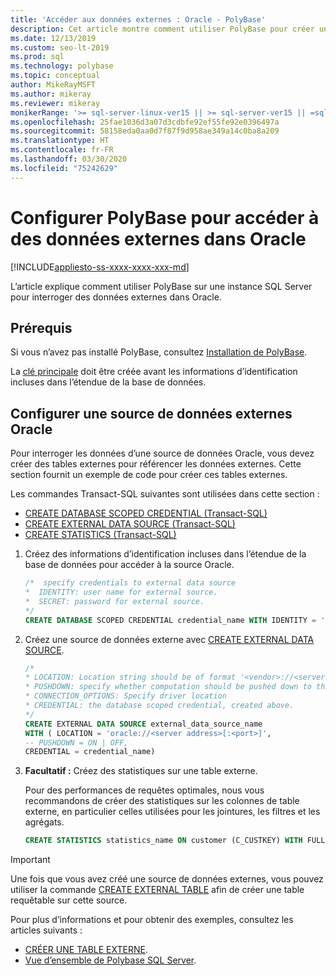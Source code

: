 ```yaml
---
title: 'Accéder aux données externes : Oracle - PolyBase'
description: Cet article montre comment utiliser PolyBase pour créer une source de données externes afin d’accéder aux données Oracle.
ms.date: 12/13/2019
ms.custom: seo-lt-2019
ms.prod: sql
ms.technology: polybase
ms.topic: conceptual
author: MikeRayMSFT
ms.author: mikeray
ms.reviewer: mikeray
monikerRange: '>= sql-server-linux-ver15 || >= sql-server-ver15 || =sqlallproducts-allversions'
ms.openlocfilehash: 25fae1036d3a07d3cdbfe92ef55fe92e0396497a
ms.sourcegitcommit: 58158eda0aa0d7f87f9d958ae349a14c0ba8a209
ms.translationtype: HT
ms.contentlocale: fr-FR
ms.lasthandoff: 03/30/2020
ms.locfileid: "75242629"
---
```

# <a name="configure-polybase-to-access-external-data-in-oracle"></a>Configurer PolyBase pour accéder à des données externes dans Oracle

[!INCLUDE[appliesto-ss-xxxx-xxxx-xxx-md](../../includes/appliesto-ss-xxxx-xxxx-xxx-md.md)]

L’article explique comment utiliser PolyBase sur une instance SQL Server pour interroger des données externes dans Oracle.

## <a name="prerequisites"></a>Prérequis

Si vous n’avez pas installé PolyBase, consultez [Installation de PolyBase](polybase-installation.md).

  La [clé principale](../../t-sql/statements/create-master-key-transact-sql.md) doit être créée avant les informations d’identification incluses dans l’étendue de la base de données. 

## <a name="configure-an-oracle-external-data-source"></a>Configurer une source de données externes Oracle

Pour interroger les données d’une source de données Oracle, vous devez créer des tables externes pour référencer les données externes. Cette section fournit un exemple de code pour créer ces tables externes.

Les commandes Transact-SQL suivantes sont utilisées dans cette section :

- [CREATE DATABASE SCOPED CREDENTIAL (Transact-SQL)](../../t-sql/statements/create-database-scoped-credential-transact-sql.md)
- [CREATE EXTERNAL DATA SOURCE (Transact-SQL)](../../t-sql/statements/create-external-data-source-transact-sql.md) 
- [CREATE STATISTICS (Transact-SQL)](../../t-sql/statements/create-statistics-transact-sql.md)


1. Créez des informations d’identification incluses dans l’étendue de la base de données pour accéder à la source Oracle.

    ```sql
    /*  specify credentials to external data source
    *  IDENTITY: user name for external source. 
    *  SECRET: password for external source.
    */
    CREATE DATABASE SCOPED CREDENTIAL credential_name WITH IDENTITY = 'username', Secret = 'password';
    ```

1. Créez une source de données externe avec [CREATE EXTERNAL DATA SOURCE](../../t-sql/statements/create-external-data-source-transact-sql.md).

    ```sql
    /* 
    * LOCATION: Location string should be of format '<vendor>://<server>[:<port>]'.
    * PUSHDOWN: specify whether computation should be pushed down to the source. ON by default.
    * CONNECTION_OPTIONS: Specify driver location
    * CREDENTIAL: the database scoped credential, created above.
    */  
    CREATE EXTERNAL DATA SOURCE external_data_source_name
    WITH ( LOCATION = 'oracle://<server address>[:<port>]',
    -- PUSHDOWN = ON | OFF,
    CREDENTIAL = credential_name)
    ```

1. **Facultatif :** Créez des statistiques sur une table externe.

    Pour des performances de requêtes optimales, nous vous recommandons de créer des statistiques sur les colonnes de table externe, en particulier celles utilisées pour les jointures, les filtres et les agrégats.

    ```sql
    CREATE STATISTICS statistics_name ON customer (C_CUSTKEY) WITH FULLSCAN; 
    ```

>[!IMPORTANT] 
>Une fois que vous avez créé une source de données externes, vous pouvez utiliser la commande [CREATE EXTERNAL TABLE](../../t-sql/statements/create-external-table-transact-sql.md) afin de créer une table requêtable sur cette source. 

Pour plus d’informations et pour obtenir des exemples, consultez les articles suivants :

- [CRÉER UNE TABLE EXTERNE](../../t-sql/statements/create-external-table-transact-sql.md).
- [Vue d’ensemble de Polybase SQL Server](polybase-guide.md).
